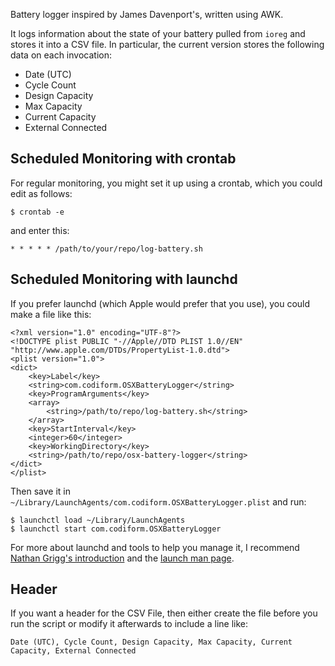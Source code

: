 
Battery logger inspired by James Davenport's, written using AWK. 

It logs information about the state of your battery pulled from `ioreg` and stores it into a CSV file. In particular, the current version stores the following data on each invocation:

- Date (UTC)
- Cycle Count
- Design Capacity
- Max Capacity
- Current Capacity
- External Connected

## Scheduled Monitoring with crontab
For regular monitoring, you might set it up using a crontab, which you could edit as follows:

    $ crontab -e

and enter this:

    * * * * * /path/to/your/repo/log-battery.sh

## Scheduled Monitoring with launchd

If you prefer launchd (which Apple would prefer that you use), you could make a file like this:

    <?xml version="1.0" encoding="UTF-8"?>
    <!DOCTYPE plist PUBLIC "-//Apple//DTD PLIST 1.0//EN" "http://www.apple.com/DTDs/PropertyList-1.0.dtd">
    <plist version="1.0">
    <dict>
        <key>Label</key>
        <string>com.codiform.OSXBatteryLogger</string>
        <key>ProgramArguments</key>
        <array>
            <string>/path/to/repo/log-battery.sh</string>
        </array>
        <key>StartInterval</key>
        <integer>60</integer>
        <key>WorkingDirectory</key>
        <string>/path/to/repo/osx-battery-logger</string>
    </dict>
    </plist>

Then save it in `~/Library/LaunchAgents/com.codiform.OSXBatteryLogger.plist` and run:

    $ launchctl load ~/Library/LaunchAgents
    $ launchctl start com.codiform.OSXBatteryLogger

For more about launchd and tools to help you manage it, I recommend [Nathan Grigg's introduction][launchd-ng] and the [launch man page][launchd-man].

## Header
If you want a header for the CSV File, then either create the file before you run the script or modify it afterwards to include a line like:

    Date (UTC), Cycle Count, Design Capacity, Max Capacity, Current Capacity, External Connected

[launchd-man]: https://developer.apple.com/library/mac/documentation/Darwin/Reference/ManPages/man5/launchd.plist.5.html "launchd.plist - Mac Developer Library"
[launchd-ng]: http://nathangrigg.net/2012/07/schedule-jobs-using-launchd/ "Schedule jobs using launchd - Nathan Grigg"